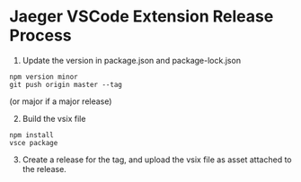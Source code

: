 # Jaeger VSCode Extension Release Process

1. Update the version in package.json and package-lock.json
```
npm version minor
git push origin master --tag
```
(or major if a major release)

2. Build the vsix file
```
npm install
vsce package
```

3. Create a release for the tag, and upload the vsix file as asset attached to the release.
